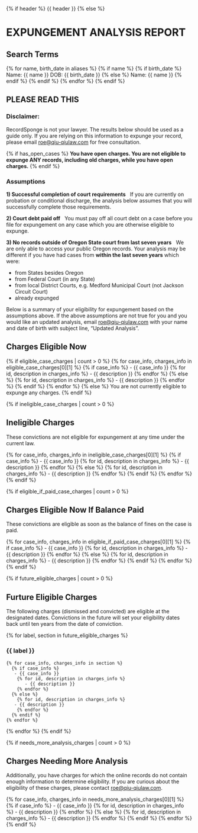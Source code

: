 {% if header %}
{{ header }}
{% else %}
# EXPUNGEMENT ANALYSIS REPORT
## Search Terms
  {% for name, birth_date in aliases %}
    {% if name %}
      {% if birth_date %}
Name: {{ name }} DOB: {{ birth_date }}
      {% else %}
Name: {{ name }}
      {% endif %}
    {% endif %}
  {% endfor %}
{% endif %}

## PLEASE READ THIS

### Disclaimer:
RecordSponge is not your lawyer. The results below should be used as a guide only. If you are relying on this information to expunge your record, please email roe@qiu-qiulaw.com for free consultation.

{% if has_open_cases %}
<b>You have open charges. You are not eligible to expunge ANY records, including old charges, while you have open charges.</b>
{% endif %}

### Assumptions
<b>1) Successful completion of court requirements</b> &nbsp; If you are currently on probation or conditional discharge, the analysis below assumes that you will successfully complete those requirements.

<b>2) Court debt paid off</b> &nbsp; You must pay off all court debt on a case before you file for expungement on any case which you are otherwise eligible to expunge.

<b>3) No records outside of Oregon State court from last seven years</b> &nbsp; We are only able to access your public Oregon records. Your analysis may be different if you have had cases from <b>within the last seven years</b> which were:

  * from States besides Oregon
  * from Federal Court (in any State)
  * from local District Courts, e.g. Medford Municipal Court (not Jackson Circuit Court)
  * already expunged

Below is a summary of your eligibility for expungement based on the assumptions above.
If the above assumptions are not true for you and you would like an updated analysis, email roe@qiu-qiulaw.com with your name and date of birth with subject line, “Updated Analysis”.

## Charges Eligible Now
{% if eligible_case_charges | count > 0 %}
  {% for case_info, charges_info in eligible_case_charges[0][1] %}
    {% if case_info %}
       - {{ case_info }}
      {% for id, description in charges_info %}
           - {{ description }}
      {% endfor %}
    {% else %}
      {% for id, description in charges_info %}
       - {{ description }}
      {% endfor %}
    {% endif %}
  {% endfor %}
{% else %}
You are not currently eligible to expunge any charges.
{% endif %}

{% if ineligible_case_charges | count > 0 %}
## Ineligible Charges
These convictions are not eligible for expungement at any time under the current law.

  {% for case_info, charges_info in ineligible_case_charges[0][1] %}
    {% if case_info %}
       - {{ case_info }}
      {% for id, description in charges_info %}
           - {{ description }}
      {% endfor %}
    {% else %}
      {% for id, description in charges_info %}
       - {{ description }}
      {% endfor %}
    {% endif %}
  {% endfor %}
{% endif %}

{% if eligible_if_paid_case_charges | count > 0 %}
## Charges Eligible Now If Balance Paid
These convictions are eligible as soon as the balance of fines on the case is paid.

  {% for case_info, charges_info in eligible_if_paid_case_charges[0][1] %}
    {% if case_info %}
       - {{ case_info }}
      {% for id, description in charges_info %}
           - {{ description }}
      {% endfor %}
    {% else %}
      {% for id, description in charges_info %}
       - {{ description }}
      {% endfor %}
    {% endif %}
  {% endfor %}
{% endif %}

{% if future_eligible_charges | count > 0 %}
## Furture Eligible Charges
The following charges (dismissed and convicted) are eligible at the designated dates. Convictions in the future will set your eligibility dates back until ten years from the date of conviction.

  {% for label, section in future_eligible_charges %}
### {{ label }}
    {% for case_info, charges_info in section %}
      {% if case_info %}
       - {{ case_info }}
        {% for id, description in charges_info %}
           - {{ description }}
        {% endfor %}
      {% else %}
        {% for id, description in charges_info %}
       - {{ description }}
        {% endfor %}
      {% endif %}
    {% endfor %}

  {% endfor %}
{% endif %}

{% if needs_more_analysis_charges | count > 0 %}
## Charges Needing More Analysis
Additionally, you have charges for which the online records do not contain enough information to determine eligibility. If you are curious about the eligibility of these charges, please contact roe@qiu-qiulaw.com.

  {% for case_info, charges_info in needs_more_analysis_charges[0][1] %}
    {% if case_info %}
       - {{ case_info }}
      {% for id, description in charges_info %}
           - {{ description }}
      {% endfor %}
    {% else %}
      {% for id, description in charges_info %}
       - {{ description }}
      {% endfor %}
    {% endif %}
  {% endfor %}
{% endif %}
